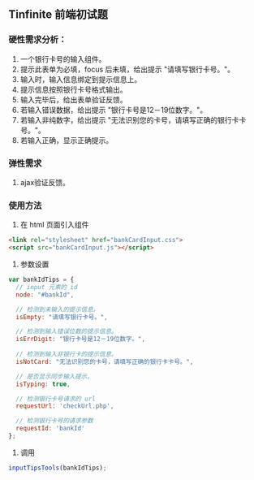 ## Tinfinite 前端初试题
### 硬性需求分析：
1. 一个银行卡号的输入组件。
1. 提示此表单为必填，focus 后未填，给出提示 "请填写银行卡号。"。
1. 输入时，输入信息绑定到提示信息上。
1. 提示信息按照银行卡号格式输出。
1. 输入完毕后，给出表单验证反馈。
  1. 若输入错误数据，给出提示 "银行卡号是12－19位数字。"。
  1. 若输入非纯数字，给出提示 "无法识别您的卡号，请填写正确的银行卡卡号。"。
  1. 若输入正确，显示正确提示。

### 弹性需求
1. ajax验证反馈。

### 使用方法
1. 在 html 页面引入组件
  ```HTML
  <link rel="stylesheet" href="bankCardInput.css">
  <script src="bankCardInput.js"></script>
  ```
1. 参数设置
  ```JavaScript
  var bankIdTips = {
    // input 元素的 id
    node: "#bankId",

    // 检测到未输入的提示信息。
    isEmpty: "请填写银行卡号。",

    // 检测到输入错误位数的提示信息。
    isErrDigit: "银行卡号是12－19位数字。",
    
    // 检测到输入非银行卡的提示信息。
    isNotCard: "无法识别您的卡号，请填写正确的银行卡卡号。",

    // 是否显示同步输入提示。
    isTyping: true,

    // 检测银行卡号请求的 url
    requestUrl: 'checkUrl.php',

    // 检测银行卡号的请求参数
    requestId: 'bankId'
  };
  ```

1. 调用
  ```JavaScript
  inputTipsTools(bankIdTips);
  ```
